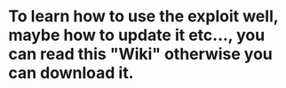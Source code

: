 # To learn how to use the exploit well, maybe how to update it etc..., you can read this "Wiki" otherwise you can download it.

